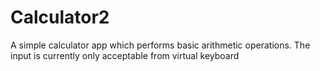 # Calculator2
A simple calculator app which performs basic arithmetic operations. The input is currently only acceptable from virtual keyboard
